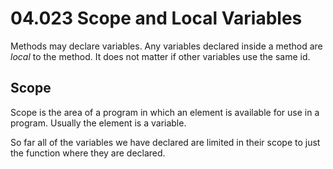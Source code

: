 # 04.023 Scope and Local Variables

Methods may declare variables.  Any variables declared inside a method are *local* to the method.  It does not matter if other variables use the same id.  

## Scope

Scope is the area of a program in which an element is available for use in a program.
Usually the element is a variable.

So far all of the variables we have declared are limited in their scope to just the function where they are declared.